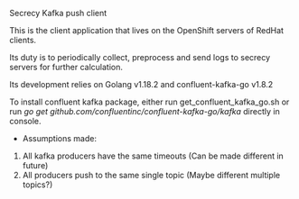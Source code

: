 Secrecy Kafka push client

This is the client application that lives on the OpenShift servers of RedHat clients.

Its duty is to periodically collect, preprocess and send logs to secrecy servers for further calculation.

Its development relies on Golang v1.18.2 and confluent-kafka-go v1.8.2

To install confluent kafka package, either run get_confluent_kafka_go.sh or run *go get github.com/confluentinc/confluent-kafka-go/kafka* directly in console.

- Assumptions made:
1. All kafka producers have the same timeouts (Can be made different in future)
2. All producers push to the same single topic (Maybe different multiple topics?)